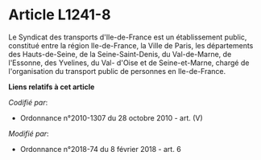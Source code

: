 # Article L1241-8

Le Syndicat des transports d'Ile-de-France est un établissement public, constitué entre la région Ile-de-France, la Ville de
Paris, les départements des Hauts-de-Seine, de la Seine-Saint-Denis, du Val-de-Marne, de l'Essonne, des Yvelines, du Val-
d'Oise et de Seine-et-Marne, chargé de l'organisation du transport public de personnes en Ile-de-France.

**Liens relatifs à cet article**

_Codifié par_:

  - Ordonnance n°2010-1307 du 28 octobre 2010 - art. (V)

_Modifié par_:

  - Ordonnance n°2018-74 du 8 février 2018 - art. 6
